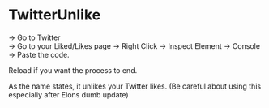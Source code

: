 # TwitterUnlike

-> Go to Twitter  
-> Go to your Liked/Likes page 
-> Right Click 
-> Inspect Element 
-> Console 
-> Paste the code.

Reload if you want the process to end.

As the name states, it unlikes your Twitter likes. 
(Be careful about using this especially after Elons dumb update)
